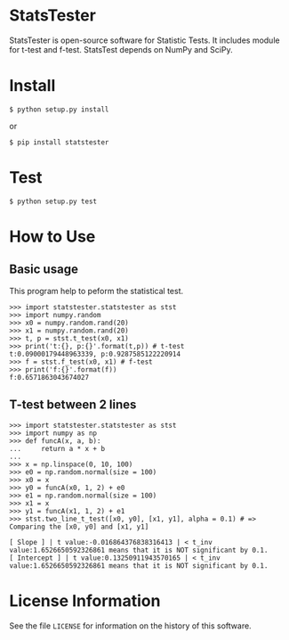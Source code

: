 # StatsTester
StatsTester is open-source software for Statistic Tests. It includes module for t-test and f-test. StatsTest depends on NumPy and SciPy.

# Install
```
$ python setup.py install
```
or
```
$ pip install statstester
```

# Test
```
$ python setup.py test
```

# How to Use
## Basic usage
This program help to peform the statistical test.
```
>>> import statstester.statstester as stst
>>> import numpy.random
>>> x0 = numpy.random.rand(20)
>>> x1 = numpy.random.rand(20)
>>> t, p = stst.t_test(x0, x1)
>>> print('t:{}, p:{}'.format(t,p)) # t-test
t:0.09000179448963339, p:0.9287585122220914
>>> f = stst.f_test(x0, x1) # f-test
>>> print('f:{}'.format(f))
f:0.6571863043674027
```

## T-test between 2 lines
```
>>> import statstester.statstester as stst
>>> import numpy as np
>>> def funcA(x, a, b):
...     return a * x + b
... 
>>> x = np.linspace(0, 10, 100)
>>> e0 = np.random.normal(size = 100)
>>> x0 = x
>>> y0 = funcA(x0, 1, 2) + e0
>>> e1 = np.random.normal(size = 100)
>>> x1 = x
>>> y1 = funcA(x1, 1, 2) + e1
>>> stst.two_line_t_test([x0, y0], [x1, y1], alpha = 0.1) # => Comparing the [x0, y0] and [x1, y1]

[ Slope ] | t value:-0.016864376838316413 | < t_inv value:1.6526650592326861 means that it is NOT significant by 0.1.
[ Intercept ] | t value:0.13250911943570165 | < t_inv value:1.6526650592326861 means that it is NOT significant by 0.1.
```

# License Information
See the file `LICENSE` for information on the history of this software.